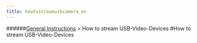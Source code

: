 ```yaml
---
title: howtostreamusbcamera_en
---
```

######[General Instructions](/restreamer/wiki/general_instructions_en.html) > How to stream USB-Video-Devices
#How to stream USB-Video-Devices
